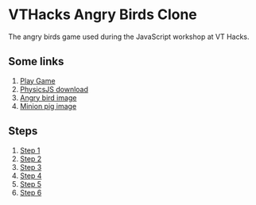 VTHacks Angry Birds Clone
=========================

The angry birds game used during the JavaScript workshop at VT Hacks.

Some links
----------
1. [Play Game](http://ashimaathri.github.io/vthacks_angry_birds/)
2. [PhysicsJS download](https://raw.githubusercontent.com/ashimaathri/vthacks_angry_birds/master/js/physicsjs-full.min.js)
3. [Angry bird image](https://raw.githubusercontent.com/ashimaathri/vthacks_angry_birds/master/images/angry_bird_50x50.png)
4. [Minion pig image](https://raw.githubusercontent.com/ashimaathri/vthacks_angry_birds/master/images/Minion_50x47.png)

Steps
-----
1. [Step 1](https://gist.github.com/ashimaathri/d174a04eb29c00161d9c)
2. [Step 2](https://gist.github.com/ashimaathri/961822c4a6aa8da05cf4)
3. [Step 3](https://gist.github.com/ashimaathri/6dda14feed97c9b5b34e)
4. [Step 4](https://gist.github.com/ashimaathri/6e46c70eca8e2763b5ac)
5. [Step 5](https://gist.github.com/ashimaathri/2a7a37b0e3b38b9b18ef)
6. [Step 6](https://gist.github.com/ashimaathri/568a8535e1efb25f03a7)

